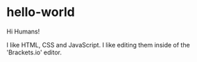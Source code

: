 # hello-world

Hi Humans!

I like HTML, CSS and JavaScript. I like editing them inside of the 'Brackets.io' editor.
